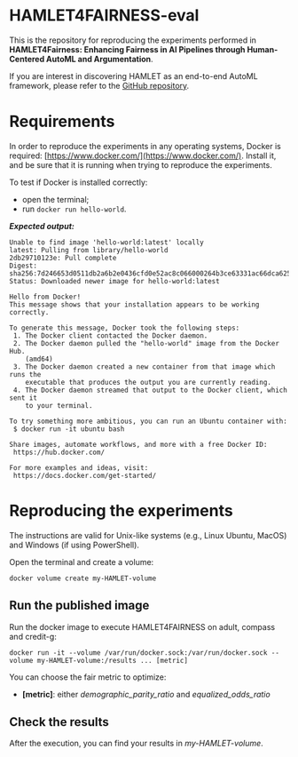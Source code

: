 # HAMLET4FAIRNESS-eval

This is the repository for reproducing the experiments performed in **HAMLET4Fairness: Enhancing Fairness in AI Pipelines through Human-Centered AutoML and Argumentation**.

If you are interest in discovering HAMLET as an end-to-end AutoML framework, please refer to the [GitHub repository](https://github.com/kr-25/HAMLET4FAIRNESS).

# Requirements

In order to reproduce the experiments in any operating systems, Docker is required: [https://www.docker.com/](https://www.docker.com/).
Install it, and be sure that it is running when trying to reproduce the experiments.

To test if Docker is installed correctly:

- open the terminal;
- run ```docker run hello-world```.

***Expected output:***

```
Unable to find image 'hello-world:latest' locally
latest: Pulling from library/hello-world
2db29710123e: Pull complete
Digest: sha256:7d246653d0511db2a6b2e0436cfd0e52ac8c066000264b3ce63331ac66dca625
Status: Downloaded newer image for hello-world:latest

Hello from Docker!
This message shows that your installation appears to be working correctly.

To generate this message, Docker took the following steps:
 1. The Docker client contacted the Docker daemon.
 2. The Docker daemon pulled the "hello-world" image from the Docker Hub.
    (amd64)
 3. The Docker daemon created a new container from that image which runs the
    executable that produces the output you are currently reading.
 4. The Docker daemon streamed that output to the Docker client, which sent it
    to your terminal.

To try something more ambitious, you can run an Ubuntu container with:
 $ docker run -it ubuntu bash

Share images, automate workflows, and more with a free Docker ID:
 https://hub.docker.com/

For more examples and ideas, visit:
 https://docs.docker.com/get-started/
```

# Reproducing the experiments

The instructions are valid for Unix-like systems (e.g., Linux Ubuntu, MacOS) and Windows (if using PowerShell).

Open the terminal and create a volume:

```
docker volume create my-HAMLET-volume
```

## Run the published image

Run the docker image to execute HAMLET4FAIRNESS on adult, compass and credit-g:

```
docker run -it --volume /var/run/docker.sock:/var/run/docker.sock --volume my-HAMLET-volume:/results ... [metric]
```
You can choose the fair metric to optimize:
- **[metric]**: either *demographic_parity_ratio* and *equalized_odds_ratio*

## Check the results

After the execution, you can find your results in *my-HAMLET-volume*.